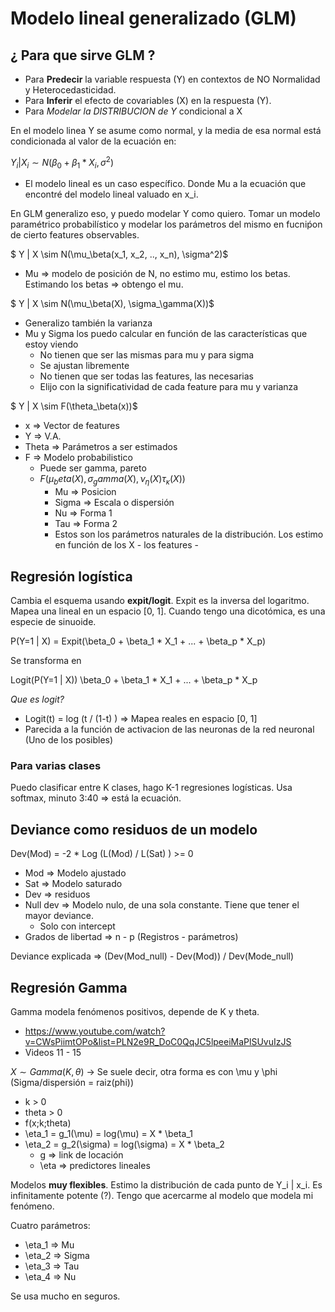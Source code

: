# Modelo lineal generalizado (GLM)

## ¿ Para que sirve GLM ?

* Para **Predecir** la variable respuesta (Y) en contextos de NO Normalidad y Heterocedasticidad.
* Para **Inferir** el efecto de covariables (X) en la respuesta (Y).
* Para _Modelar la DISTRIBUCION de Y_ condicional a X

En el modelo linea Y se asume como normal, y la media de esa normal está condicionada al valor de la ecuación en:
    
$Y_i | X_i \sim N(\beta_0 + \beta_1 * X_i, \sigma^2)$

* El modelo lineal es un caso específico. Donde Mu a la ecuación que encontré del modelo lineal valuado en x_i.

En GLM generalizo eso, y puedo modelar Y como quiero. Tomar un modelo paramétrico probabilístico y modelar los parámetros del mismo en fucniṕon de cierto features observables.

$ Y | X \sim N(\mu_\beta(x_1, x_2, .., x_n), \sigma^2)$ 

* Mu => modelo de posición de N, no estimo mu, estimo los betas. Estimando los betas => obtengo el mu.


$ Y | X \sim N(\mu_\beta(X), \sigma_\gamma(X))$ 

* Generalizo también la varianza
* Mu y Sigma los puedo calcular en función de las características que estoy viendo
    * No tienen que ser las mismas para mu y para sigma
    * Se ajustan libremente
    * No tienen que ser todas las features, las necesarias
    * Elijo con la significatividad de cada feature para mu y varianza

$ Y | X \sim F(\theta_\beta(x))$

* x => Vector de features
* Y => V.A.
* Theta => Parámetros a ser estimados
* F => Modelo probabilistico
    * Puede ser gamma, pareto
    * $F(\mu_beta(X), \sigma_gamma(X), \nu_\eta(X) \tau_\kappa(X))$
        * Mu => Posicion
        * Sigma => Escala o dispersión
        * Nu => Forma 1
        * Tau => Forma 2
        * Estos son los parámetros naturales de la distribución. Los estimo en función de los X - los features -


## Regresión logística

Cambia el esquema usando **expit/logit**. Expit es la inversa del logaritmo. Mapea una lineal en un espacio [0, 1]. Cuando tengo una dicotómica, es una especie de sinuoide.

P(Y=1 | X) = Expit(\beta_0 + \beta_1 * X_1 + ... + \beta_p * X_p)

Se transforma en 

Logit(P(Y=1 | X)) \beta_0 + \beta_1 * X_1 + ... + \beta_p * X_p

_Que es logit?_

* Logit(t) = log (t / (1-t) ) => Mapea reales en espacio [0, 1]
* Parecida a la función de activacion de las neuronas de la red neuronal (Uno de los posibles)

### Para varias clases

Puedo clasificar entre K clases, hago K-1 regresiones logísticas. Usa softmax, minuto 3:40 => está la ecuación. 


## Deviance como residuos de un modelo

Dev(Mod) = -2 * Log (L(Mod) / L(Sat) ) >= 0

* Mod => Modelo ajustado
* Sat => Modelo saturado
* Dev => residuos
* Null dev => Modelo nulo, de una sola constante. Tiene que tener el mayor deviance.
     * Solo con intercept
* Grados de libertad => n - p (Registros - parámetros)


Deviance explicada => (Dev(Mod_null) - Dev(Mod)) / Dev(Mode_null)


## Regresión Gamma


Gamma modela fenómenos positivos, depende de K y theta.  

* https://www.youtube.com/watch?v=CWsPiimtOPo&list=PLN2e9R_DoC0QqJC5lpeeiMaPlSUvuIzJS
* Videos 11 - 15


$X \sim Gamma(K, \theta)$ -> Se suele decir, otra forma es con \mu y \phi (Sigma/dispersión = raiz(phi))

* k > 0
* theta > 0
* f(x;k;theta)
* \eta_1 = g_1(\mu) = log(\mu) = X * \beta_1
* \eta_2 = g_2(\sigma) = log(\sigma) = X * \beta_2
    * g => link de locación
    * \eta => predictores lineales

Modelos **muy flexibles**. Estimo la distribución de cada punto de Y_i | x_i. Es infinitamente potente (?). Tengo que acercarme al modelo que modela mi fenómeno.

Cuatro parámetros:

* \eta_1 => Mu
* \eta_2 => Sigma
* \eta_3 => Tau
* \eta_4 => Nu

Se usa mucho en seguros.